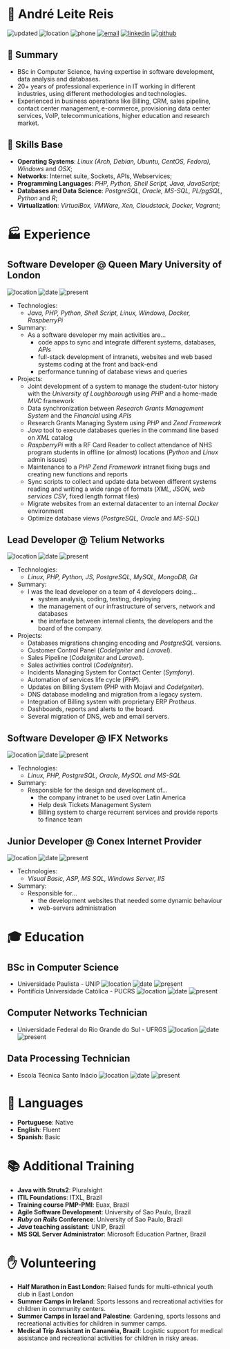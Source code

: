 # 👤 André Leite Reis

![updated](https://img.shields.io/badge/updated-2018--11-green.svg) ![location](https://img.shields.io/badge/location-London,_UK-orange.svg)
![phone](https://img.shields.io/badge/phone-+44_074_8210_1626-blue.svg) [![email](https://img.shields.io/badge/email-andre.reis@gmail.com-red.svg)](andre.reis@gmail.com)
[![linkedin](https://img.shields.io/badge/linkedin-linkedin.com/in/andreleitereis-olive.svg)](http://www.linkedin.com/in/andreleitereis) [![github](https://img.shields.io/badge/github-github.com/reis-teal.svg)](https://gitlab.com/andre.reis)

## 📄 Summary

- BSc in Computer Science, having expertise in software development, data analysis and databases.
- 20+ years of professional experience in IT working in different industries, using different methodologies and technologies.
- Experienced in business operations like Billing, CRM, sales pipeline, contact center management, e-commerce, provisioning data center services, VoIP, telecommunications, higher education and research market.

## 💯 Skills Base

- **Operating Systems**: _Linux (Arch, Debian, Ubuntu, CentOS, Fedora), Windows_ and _OSX_;
- **Networks**: Internet suite, Sockets, APIs, Webservices;
- **Programming Languages**: _PHP, Python, Shell Script, Java, JavaScript_;
- **Databases and Data Science**: _PostgreSQL, Oracle, MS-SQL, PL/pgSQL, Python_ and _R_;
- **Virtualization**: _VirtualBox, VMWare, Xen, Cloudstack, Docker, Vagrant_;

# 🏭 Experience

## Software Developer @ Queen Mary University of London

![location](https://img.shields.io/badge/location-London,_UK-blue.svg) ![date](https://img.shields.io/badge/from-2015--11-green.svg) ![present](https://img.shields.io/badge/to-present-red.svg)

- Technologies:
  - _Java, PHP, Python, Shell Script, Linux, Windows, Docker, RaspberryPi_
- Summary:
  - As a software developer my main activities are...
    - code apps to sync and integrate different systems, databases, _APIs_
    - full-stack development of intranets, websites and web based systems coding at the front and back-end
    - performance tunning of database views and queries
- Projects:
  - Joint development of a system to manage the student-tutor history with the _University of Loughborough_ using _PHP_ and a home-made _MVC_       framework
  - Data synchronization between _Research Grants Management System_ and the _Financial_ using _APIs_
  - Research Grants Managing System using _PHP_ and _Zend Framework_
  - _Java_ tool to execute databases queries in the command line based on _XML_ catalog
  - _RaspberryPi_ with a RF Card Reader to collect attendance of NHS program students in offline (or almost) locations (_Python_ and _Linux_       admin issues)
  - Maintenance to a _PHP Zend Framework_ intranet fixing bugs and creating new functions and reports
  - Sync scripts to collect and update data between different systems reading and writing a wide range of formats (_XML, JSON, web services      CSV_, fixed length format files)
  - Migrate websites from an external datacenter to an internal _Docker_ environment
  - Optimize database views (_PostgreSQL, Oracle_ and _MS-SQL_)

<p style="page-break-before: always"></p>

## Lead Developer @ Telium Networks

![location](https://img.shields.io/badge/location-Sao_Paulo,_Brazil-blue.svg) ![date](https://img.shields.io/badge/from-2006--07-green.svg) ![present](https://img.shields.io/badge/to-2015--08-red.svg)

- Technologies:
  - _Linux, PHP, Python, JS, PostgreSQL, MySQL, MongoDB, Git_
- Summary:
  - I was the lead developer on a team of 4 developers doing...
    - system analysis, coding, testing, deploying
    - the management of our infrastructure of servers, network and databases
    - the interface between internal clients, the developers and the board of the company.
- Projects:
  - Databases migrations changing encoding and _PostgreSQL_ versions.
  - Customer Control Panel (_CodeIgniter_ and _Laravel_).
  - Sales Pipeline (_CodeIgniter_ and _Laravel_).
  - Sales activities control (_CodeIgniter_).
  - Incidents Managing System for Contact Center (_Symfony_).
  - Automation of services life cycle (_PHP_).
  - Updates on Billing System (PHP with Mojavi and _CodeIgniter_).
  - DNS database modeling and migration from a legacy system.
  - Integration of Billing system with proprietary ERP _Protheus_.
  - Dashboards, reports and alerts to the board.
  - Several migration of DNS, web and email servers.

## Software Developer @ IFX Networks

![location](https://img.shields.io/badge/location-Sao_Paulo,_Brazil-blue.svg) ![date](https://img.shields.io/badge/from-2000--12-green.svg) ![present](https://img.shields.io/badge/to-2006--06-red.svg)

- Technologies:
  - _Linux, PHP, PostgreSQL, Oracle, MySQL and MS-SQL_
- Summary:
  - Responsible for the design and development of...
    - the company intranet to be used over Latin America
    - Help desk Tickets Management System
    - Billing system to charge recurrent services and provide reports to finance team

## Junior Developer @ Conex Internet Provider
![location](https://img.shields.io/badge/location-Porto_Alegre,_Brazil-blue.svg) ![date](https://img.shields.io/badge/from-1997--02-green.svg) ![present](https://img.shields.io/badge/to-2000--11-red.svg)

- Technologies:
  - _Visual Basic, ASP, MS SQL, Windows Server, IIS_
- Summary:
  - Responsible for...
    - the development websites that needed some dynamic behaviour
    - web-servers administration

<p style="page-break-before: always"></p>

# 🎓 Education

## BSc in Computer Science

- Universidade Paulista - UNIP
  ![location](https://img.shields.io/badge/location-Sao_Paulo,_Brazil-blue.svg) ![date](https://img.shields.io/badge/from-2001-green.svg) ![present](https://img.shields.io/badge/to-2004-red.svg)
- Pontifícia Universidade Católica - PUCRS
  ![location](https://img.shields.io/badge/location-Porto_Alegre,_Brazil-blue.svg) ![date](https://img.shields.io/badge/from-1999-green.svg) ![present](https://img.shields.io/badge/to-2000-red.svg)

## Computer Networks Technician

- Universidade Federal do Rio Grande do Sul - UFRGS
  ![location](https://img.shields.io/badge/location-Porto_Alegre,_Brazil-blue.svg) ![date](https://img.shields.io/badge/from-1997-green.svg) ![present](https://img.shields.io/badge/to-1998-red.svg)

## Data Processing Technician

- Escola Técnica Santo Inácio
  ![location](https://img.shields.io/badge/location-Porto_Alegre,_Brazil-blue.svg) ![date](https://img.shields.io/badge/from-1993-green.svg) ![present](https://img.shields.io/badge/to-1996-red.svg)

# 💬 Languages

- **Portuguese**: Native
- **English**: Fluent
- **Spanish**: Basic

# 📚 Additional Training

- **Java with Struts2**: Pluralsight
- **ITIL Foundations**: ITXL, Brazil
- **Training course PMP-PMI**: Euax, Brazil
- **Agile Software Development**: University of Sao Paulo, Brazil
- **_Ruby on Rails_ Conference**: University of Sao Paulo, Brazil
- **_Java_ teaching assistant**: UNIP, Brazil
- **MS SQL Server Administrator**: Microsoft Education Partner, Brazil

# ✋ Volunteering

- **Half Marathon in East London**: Raised funds for multi-ethnical youth club in East London
- **Summer Camps in Ireland**: Sports lessons and recreational activities for children in community centers.
- **Summer Camps in Israel and Palestine**: Gardening, sports lessons and recreational activities for children in summer camps.
- **Medical Trip Assistant in Cananéia, Brazil**: Logistic support for medical assistance and recreational activities for children in risky areas.
